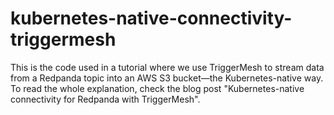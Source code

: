 # kubernetes-native-connectivity-triggermesh
This is the code used in a tutorial where we use TriggerMesh to stream data from a Redpanda topic into an AWS S3 bucket—the Kubernetes-native way. To read the whole explanation, check the blog post "Kubernetes-native connectivity for Redpanda with TriggerMesh".
